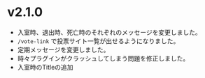 # v2.1.0 

* 入室時、退出時、死亡時のそれぞれのメッセージを変更しました。
* `/vote-link` で投票サイト一覧が出せるようになりました。
* 定期メッセージを変更しました。
* 時々プラグインがクラッシュしてしまう問題を修正しました。
* 入室時のTitleの追加